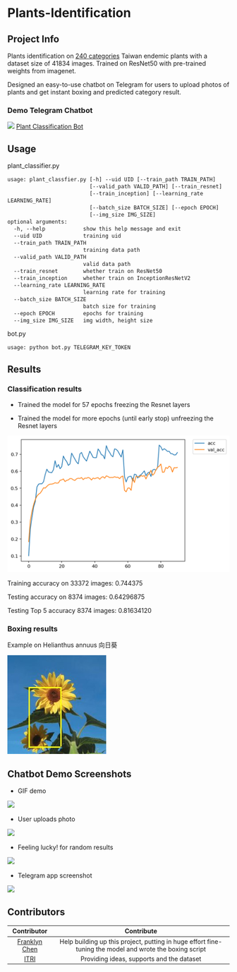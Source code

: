 # Plants-Identification
## Project Info
Plants identification on [240 categories](plants.csv) Taiwan endemic plants with a dataset size of 41834 images. Trained on ResNet50 with pre-trained weights from imagenet.

Designed an easy-to-use chatbot on Telegram for users to upload photos of plants and get instant boxing and predicted category result.

### Demo Telegram Chatbot
[<img src="http://icons.iconarchive.com/icons/froyoshark/enkel/64/Telegram-icon.png">](https://t.me/Plant_Classification_Bot) [Plant Classification Bot](https://t.me/Plant_Classification_Bot)

## Usage

plant_classifier.py
```
usage: plant_classfier.py [-h] --uid UID [--train_path TRAIN_PATH]
                          [--valid_path VALID_PATH] [--train_resnet]
                          [--train_inception] [--learning_rate LEARNING_RATE]
                          [--batch_size BATCH_SIZE] [--epoch EPOCH]
                          [--img_size IMG_SIZE]
optional arguments:
  -h, --help            show this help message and exit
  --uid UID             training uid
  --train_path TRAIN_PATH
                        training data path
  --valid_path VALID_PATH
                        valid data path
  --train_resnet        whether train on ResNet50
  --train_inception     whether train on InceptionResNetV2
  --learning_rate LEARNING_RATE
                        learning rate for training
  --batch_size BATCH_SIZE
                        batch size for training
  --epoch EPOCH         epochs for training
  --img_size IMG_SIZE   img width, height size
```      
bot.py
```
usage: python bot.py TELEGRAM_KEY_TOKEN
```                  

  

## Results

### Classification results

* Trained the model for 57 epochs freezing the Resnet layers

* Trained the model for more epochs (until early stop) unfreezing the Resnet layers

![](/img/ResNet50_f_uf_log_acc.png)

Training accuracy on 33372 images: 0.744375

Testing accuracy on 8374 images: 0.64296875

Testing Top 5 accuracy 8374 images: 0.81634120


### Boxing results
Example on Helianthus annuus 向日葵

![](/img/boxing_example.jpeg)

## Chatbot Demo Screenshots

* GIF demo

<img src="/img/bot.gif" width="400" />


* User uploads photo

![](https://i.imgur.com/nbrjfSH.png)

* Feeling lucky! for random results

![](https://i.imgur.com/FgCWr6o.png)

* Telegram app screenshot

![](https://i.imgur.com/fmMHAlo.png)

## Contributors
|Contributor|Contribute|
|:-:|:-:|
|[Franklyn Chen](https://github.com/franklynChen) |Help building up this project, putting in huge effort fine-tuning the model and wrote the boxing script|
|[ITRI](https://www.itri.org.tw/eng/)|Providing ideas, supports and the dataset|
